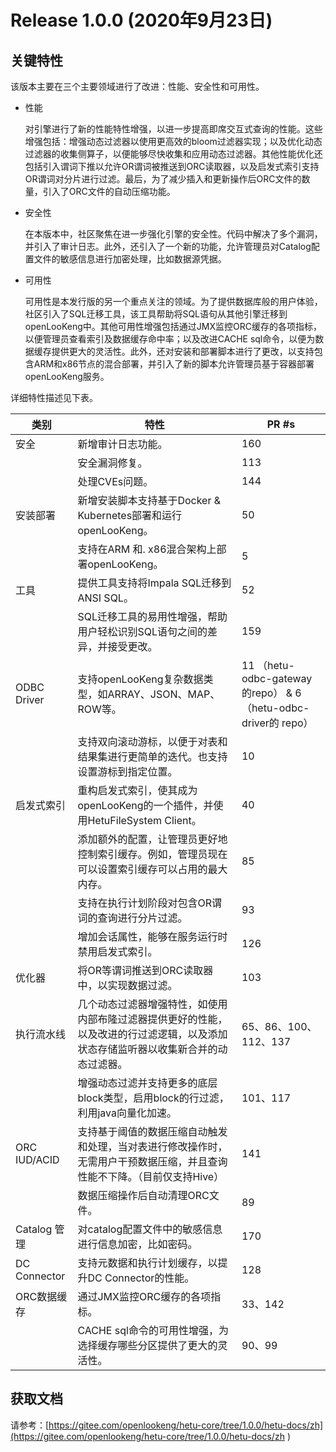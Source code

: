 # Release 1.0.0 (2020年9月23日)

## 关键特性

该版本主要在三个主要领域进行了改进：性能、安全性和可用性。

* 性能
 
    对引擎进行了新的性能特性增强，以进一步提高即席交互式查询的性能。这些增强包括：增强动态过滤器以使用更高效的bloom过滤器实现；以及优化动态过滤器的收集侧算子，以便能够尽快收集和应用动态过滤器。其他性能优化还包括引入谓词下推以允许OR谓词被推送到ORC读取器，以及启发式索引支持OR谓词对分片进行过滤。最后，为了减少插入和更新操作后ORC文件的数量，引入了ORC文件的自动压缩功能。

* 安全性

    在本版本中，社区聚焦在进一步强化引擎的安全性。代码中解决了多个漏洞，并引入了审计日志。此外，还引入了一个新的功能，允许管理员对Catalog配置文件的敏感信息进行加密处理，比如数据源凭据。

* 可用性

    可用性是本发行版的另一个重点关注的领域。为了提供数据库般的用户体验，社区引入了SQL迁移工具，该工具帮助将SQL语句从其他引擎迁移到openLooKeng中。其他可用性增强包括通过JMX监控ORC缓存的各项指标，以便管理员查看索引及数据缓存命中率；以及改进CACHE sql命令，以便为数据缓存提供更大的灵活性。此外，还对安装和部署脚本进行了更改，以支持包含ARM和x86节点的混合部署，并引入了新的脚本允许管理员基于容器部署openLooKeng服务。

详细特性描述见下表。

| 类别         | 特性                                                         | PR #s                                                        |
| ------------ | ------------------------------------------------------------ | ------------------------------------------------------------ |
| 安全         | 新增审计日志功能。                                           | 160                                                          |
|              | 安全漏洞修复。                                               | 113                                                          |
|              | 处理CVEs问题。                                               | 144                                                          |
| 安装部署     | 新增安装脚本支持基于Docker & Kubernetes部署和运行openLooKeng。 | 50                                                           |
|              | 支持在ARM 和. x86混合架构上部署openLooKeng。                 | 5                                                            |
| 工具         | 提供工具支持将Impala SQL迁移到ANSI SQL。                     | 52                                                           |
|              | SQL迁移工具的易用性增强，帮助用户轻松识别SQL语句之间的差异，并接受更改。 | 159                                                          |
| ODBC Driver  | 支持openLooKeng复杂数据类型，如ARRAY、JSON、MAP、ROW等。     | 11 （hetu-odbc-gateway的repo） & 6 （hetu-odbc-driver的 repo） |
|              | 支持双向滚动游标，以便于对表和结果集进行更简单的迭代。也支持设置游标到指定位置。 | 10                                                           |
| 启发式索引   | 重构启发式索引，使其成为openLooKeng的一个插件，并使用HetuFileSystem Client。 | 40                                                           |
|              | 添加额外的配置，让管理员更好地控制索引缓存。例如，管理员现在可以设置索引缓存可以占用的最大内存。 | 85                                                           |
|              | 支持在执行计划阶段对包含OR谓词的查询进行分片过滤。           | 93                                                           |
|              | 增加会话属性，能够在服务运行时禁用启发式索引。               | 126                                                          |
| 优化器       | 将OR等谓词推送到ORC读取器中，以实现数据过滤。                | 103                                                          |
| 执行流水线   | 几个动态过滤器增强特性，如使用内部布隆过滤器提供更好的性能，以及改进的行过滤逻辑，以及添加状态存储监听器以收集新合并的动态过滤器。 | 65、86、100、112、137                                        |
|              | 增强动态过滤并支持更多的底层block类型，启用block的行过滤，利用java向量化加速。 | 101、117                                                     |
| ORC IUD/ACID | 支持基于阈值的数据压缩自动触发和处理，当对表进行修改操作时，无需用户干预数据压缩，并且查询性能不下降。（目前仅支持Hive） | 141                                                          |
|              | 数据压缩操作后自动清理ORC文件。                              | 89                                                           |
| Catalog 管理 | 对catalog配置文件中的敏感信息进行信息加密，比如密码。        | 170                                                          |
| DC Connector | 支持元数据和执行计划缓存，以提升DC Connector的性能。         | 128                                                          |
| ORC数据缓存  | 通过JMX监控ORC缓存的各项指标。                               | 33、142                                                      |
|              | CACHE sql命令的可用性增强，为选择缓存哪些分区提供了更大的灵活性。 | 90、99                                                       |

## 获取文档

请参考：[https://gitee.com/openlookeng/hetu-core/tree/1.0.0/hetu-docs/zh](https://gitee.com/openlookeng/hetu-core/tree/1.0.0/hetu-docs/zh )